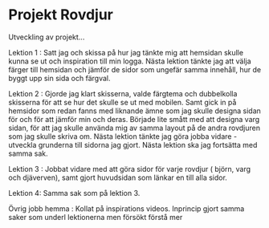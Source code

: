 # Projekt Rovdjur
Utveckling av projekt...

Lektion 1 :
Satt jag och skissa på hur jag tänkte mig att hemsidan skulle kunna se ut och inspiration till min logga. Nästa lektion tänkte jag att välja färger till hemsidan och jämför de sidor som ungefär samma innehåll, hur de byggt upp sin sida och färgval. 

Lektion 2 :
Gjorde jag klart skisserna, valde färgtema och dubbelkolla skisserna för att se hur det skulle se ut med mobilen. Samt gick in på hemsidor som redan fanns med liknande ämne som jag skulle designa sidan för och för att jämför min och deras. Började lite smått med att designa varg sidan, för att jag skulle använda mig av samma layout på de andra rovdjuren som jag skulle skriva om. Nästa lektion tänkte jag göra jobba vidare - utveckla grunderna till sidorna jag gjort. Nästa lektion ska jag fortsätta med samma sak. 

Lektion 3 : Jobbat vidare med att göra sidor för varje rovdjur ( björn, varg och djäverven), samt gjort huvudsidan som länkar en till alla sidor.

Lektion 4: Samma sak som på lektion 3.

Övrig jobb hemma :
Kollat på inspirations videos.
Inprincip gjort samma saker som underl lektionerna men försökt förstå mer
